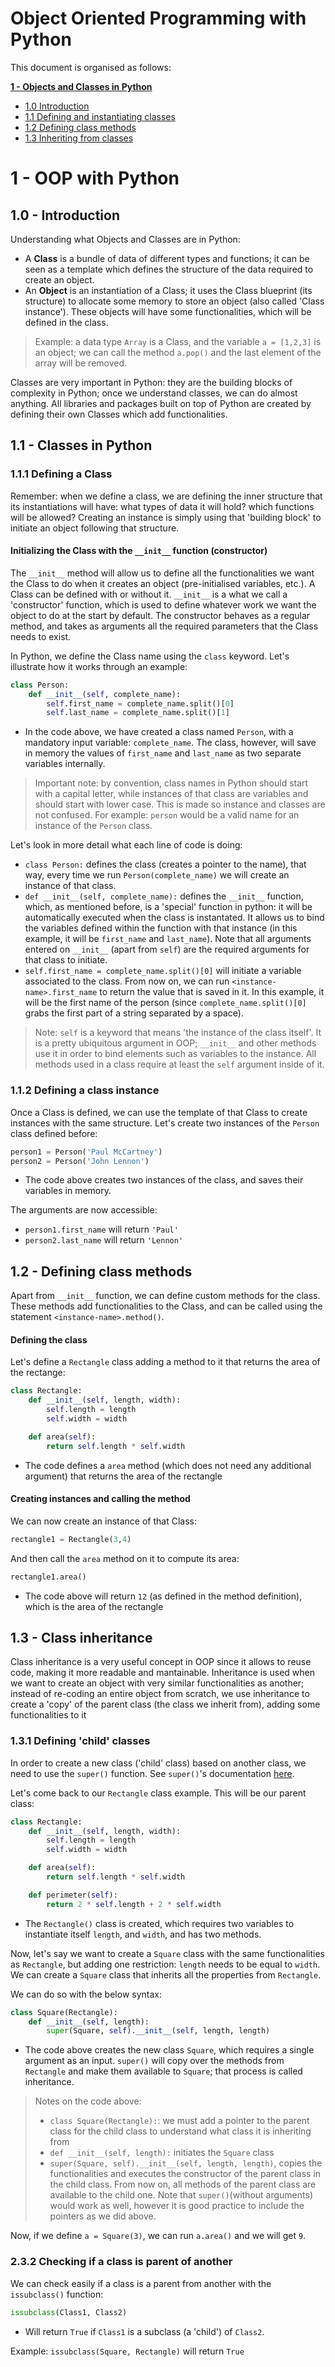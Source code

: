 # Object Oriented Programming with Python

This document is organised as follows:

**[1 - Objects and Classes in Python](#1---oop-with-python)**
- [1.0 Introduction](#10---introduction)
- [1.1 Defining and instantiating classes](#11---classes-in-python)
- [1.2 Defining class methods](#11---defining-class-methods)
- [1.3 Inheriting from classes](#23---class-inheritance)

# 1 - OOP with Python
## 1.0 - Introduction
Understanding what Objects and Classes are in Python:
- A **Class** is a bundle of data of different types and functions; it can be seen as a template which defines the structure of the data required to create an object. 
- An **Object** is an instantiation of a Class; it uses the Class blueprint (its structure) to allocate some memory to store an object (also called 'Class instance'). These objects will have some functionalities, which will be defined in the class.
> Example: a data type `Array` is a Class, and the variable `a = [1,2,3]` is an object; we can call the method `a.pop()` and the last element of the array will be removed.

Classes are very important in Python: they are the building blocks of complexity in Python; once we understand classes, we can do almost anything. All libraries and packages built on top of Python are created by defining their own Classes which add functionalities.

## 1.1 - Classes in Python
### 1.1.1 Defining a Class
Remember: when we define a class, we are defining the inner structure that its instantiations will have: what types of data it will hold? which functions will be allowed? Creating an instance is simply using that 'building block' to initiate an object following that structure.

#### Initializing the Class with the `__init__` function (constructor)
The `__init__` method will allow us to define all the functionalities we want the Class to do when it creates an object (pre-initialised variables, etc.). A Class can be defined with or without it. `__init__` is a what we call a 'constructor' function, which is used to define whatever work we want the object to do at the start by default. The constructor behaves as a regular method, and takes as arguments all the required parameters that the Class needs to exist.

In Python, we define the Class name using the `class` keyword. Let's illustrate how it works through an example:
```python
class Person:
    def __init__(self, complete_name):
        self.first_name = complete_name.split()[0]
        self.last_name = complete_name.split()[1]
```
- In the code above, we have created a class named `Person`, with a mandatory input variable: `complete_name`. The class, however, will save in memory the values of `first_name` and `last_name` as two separate variables internally.
> Important note: by convention, class names in Python should start with a capital letter, while instances of that class are variables and should start with lower case. This is made so instance and classes are not confused. For example: `person` would be a valid name for an instance of the `Person` class.

Let's look in more detail what each line of code is doing:
- `class Person:` defines the class (creates a pointer to the name), that way, every time we run `Person(complete_name)` we will create an instance of that class.
- `def __init__(self, complete_name):` defines the `__init__` function, which, as mentioned before, is a 'special' function in python: it will be automatically executed when the class is instantated. It allows us to bind the variables defined within the function with that instance (in this example, it will be `first_name` and `last_name`). Note that all arguments entered on `__init__` (apart from `self`) are the required arguments for that class to initiate.
- `self.first_name = complete_name.split()[0]` will initiate a variable associated to the class. From now on, we can run `<instance-name>.first_name` to return the value that is saved in it. In this example, it will be the first name of the person (since `complete_name.split()[0]` grabs the first part of a string separated by a space).

> Note: `self` is a keyword that means 'the instance of the class itself'. It is a pretty ubiquitous argument in OOP; `__init__` and other methods use it in order to bind elements such as variables to the instance. All methods used in a class require at least the `self` argument inside of it.

### 1.1.2 Defining a class instance
Once a Class is defined, we can use the template of that Class to create instances with the same structure. Let's create two instances of the `Person` class defined before:
```python
person1 = Person('Paul McCartney')
person2 = Person('John Lennon')
```
- The code above creates two instances of the class, and saves their variables in memory.

The arguments are now accessible:
- `person1.first_name` will return `'Paul'`
- `person2.last_name` will return `'Lennon'`

## 1.2 - Defining class methods
Apart from `__init__` function, we can define custom methods for the class. These methods add functionalities to the Class, and can be called using the statement `<instance-name>.method()`.

#### Defining the class
Let's define a `Rectangle` class adding a method to it that returns the area of the rectange:
```python
class Rectangle:
    def __init__(self, length, width):
        self.length = length
        self.width = width

    def area(self):
        return self.length * self.width
```
- The code defines a `area` method (which does not need any additional argument) that returns the area of the rectangle

#### Creating instances and calling the method
We can now create an instance of that Class:
```python
rectangle1 = Rectangle(3,4)
```

And then call the `area` method on it to compute its area:
```python
rectangle1.area()
```
- The code above will return `12` (as defined in the method definition), which is the area of the rectangle

## 1.3 - Class inheritance
Class inheritance is a very useful concept in OOP since it allows to reuse code, making it more readable and mantainable. Inheritance is used when we want to create an object with very similar functionalities as another; instead of re-coding an entire object from scratch, we use inheritance to create a 'copy' of the parent class (the class we inherit from), adding some functionalities to it

### 1.3.1 Defining 'child' classes
In order to create a new class ('child' class) based on another class, we need to use the `super()` function. See `super()`'s documentation [here](https://docs.python.org/2/library/functions.html#super).

Let's come back to our `Rectangle` class example. This will be our parent class:
```python
class Rectangle:
    def __init__(self, length, width):
        self.length = length
        self.width = width

    def area(self):
        return self.length * self.width

    def perimeter(self):
        return 2 * self.length + 2 * self.width
```
- The `Rectangle()` class is created, which requires two variables to instantiate itself `length`, and `width`, and has two methods.

Now, let's say we want to create a `Square` class with the same functionalities as `Rectangle`, but adding one restriction: `length` needs to be equal to `width`. We can create a `Square` class that inherits all the properties from `Rectangle`.

We can do so with the below syntax:
```python
class Square(Rectangle):
    def __init__(self, length):
        super(Square, self).__init__(self, length, length)
```
- The code above creates the new class `Square`, which requires a single argument as an input. `super()` will copy over the methods from `Rectangle` and make them available to `Square`; that process is called inheritance.

>Notes on the code above:
>- `class Square(Rectangle):`: we must add a pointer to the parent class for the child class to understand what class it is inheriting from
>- `def __init__(self, length):` initiates the `Square` class
>- `super(Square, self).__init__(self, length, length)`, copies the functionalities and executes the constructor of the parent class in the child class. From now on, all methods of the parent class are available to the child one. Note that `super()`(without arguments) would work as well, however it is good practice to include the pointers as we did above.

Now, if we define `a = Square(3)`, we can run `a.area()` and we will get `9`.

### 2.3.2 Checking if a class is parent of another
We can check easily if a class is a parent from another with the `issubclass()` function:
```python
issubclass(Class1, Class2)
```
- Will return `True` if `Class1` is a subclass (a 'child') of `Class2`. 

Example: `issubclass(Square, Rectangle)` will return `True` 
